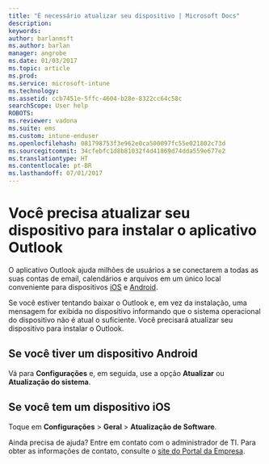 ```yaml
---
title: "É necessário atualizar seu dispositivo | Microsoft Docs"
description: 
keywords: 
author: barlanmsft
ms.author: barlan
manager: angrobe
ms.date: 01/03/2017
ms.topic: article
ms.prod: 
ms.service: microsoft-intune
ms.technology: 
ms.assetid: ccb7451e-5ffc-4604-b28e-8322cc64c58c
searchScope: User help
ROBOTS: 
ms.reviewer: vadona
ms.suite: ems
ms.custom: intune-enduser
ms.openlocfilehash: 081798753f3e962e0ca500097fc55e021802c73d
ms.sourcegitcommit: 34cfebfc1d8b81032f4d41869d74dda559e677e2
ms.translationtype: HT
ms.contentlocale: pt-BR
ms.lasthandoff: 07/01/2017
---
```

# <a name="you-need-to-upgrade-your-device-to-install-the-outlook-app"></a>Você precisa atualizar seu dispositivo para instalar o aplicativo Outlook

O aplicativo Outlook ajuda milhões de usuários a se conectarem a todas as suas contas de email, calendários e arquivos em um único local conveniente para dispositivos [iOS](https://itunes.apple.com/us/app/microsoft-outlook-email-calendar/id951937596?mt=8) e [Android](https://play.google.com/store/apps/details?id=com.microsoft.office.outlook).

Se você estiver tentando baixar o Outlook e, em vez da instalação, uma mensagem for exibida no dispositivo informando que o sistema operacional do dispositivo não é atual o suficiente. Você precisará atualizar seu dispositivo para instalar o Outlook.

## <a name="if-you-have-an-android-device"></a>Se você tiver um dispositivo Android
Vá para **Configurações** e, em seguida, use a opção **Atualizar** ou **Atualização do sistema**.

## <a name="if-you-have-an-ios-device"></a>Se você tem um dispositivo iOS
Toque em **Configurações** > **Geral** > **Atualização de Software**.

Ainda precisa de ajuda? Entre em contato com o administrador de TI. Para obter as informações de contato, consulte o [site do Portal da Empresa](http://portal.manage.microsoft.com).
